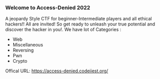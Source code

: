
### Welcome to Access-Denied 2022

A jeopardy Style CTF for beginner-Intermediate players and all ethical hackers!! All are invited!
So get ready to unleash your true potential and discover the hacker in you!.
We have lot of Categories :
- Web
- Miscellaneous
- Reversing
- Pwn
- Crypto

Offical URL: https://access-denied.codeiiest.org/
